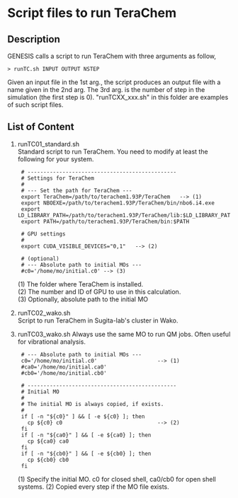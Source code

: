 # Script files to run TeraChem

## Description
GENESIS calls a script to run TeraChem with three arguments as follow,

    > runTC.sh INPUT OUTPUT NSTEP

Given an input file in the 1st arg., the script produces an output file 
with a name given in the 2nd arg.  The 3rd arg. is the number of step 
in the simulation (the first step is 0).  "runTCXX_xxx.sh" in this 
folder are examples of such script files.

## List of Content

1. runTC01_standard.sh  
  Standard script to run TeraChem. You need to modify at least the following for your system.

        # -----------------------------------------------
        # Settings for TeraChem
        #
        # --- Set the path for TeraChem ---
        export TeraChem=/path/to/terachem1.93P/TeraChem   --> (1)
        export NBOEXE=/path/to/terachem1.93P/TeraChem/bin/nbo6.i4.exe
        export LD_LIBRARY_PATH=/path/to/terachem1.93P/TeraChem/lib:$LD_LIBRARY_PATH
        export PATH=/path/to/terachem1.93P/TeraChem/bin:$PATH
        
        # GPU settings
        #
        export CUDA_VISIBLE_DEVICES="0,1"   --> (2)
        
        # (optional) 
        # --- Absolute path to initial MOs ---
        #c0='/home/mo/initial.c0' --> (3)

   (1) The folder where TeraChem is installed.  
   (2) The number and ID of GPU to use in this calculation.  
   (3) Optionally, absolute path to the initial MO  

2. runTC02_wako.sh  
   Script to run TeraChem in Sugita-lab's cluster in Wako.

3. runTC03_wako.sh
   Always use the same MO to run QM jobs. Often useful for vibrational analysis.

        # --- Absolute path to initial MOs ---
        c0='/home/mo/initial.c0'                   --> (1)
        #ca0='/home/mo/initial.ca0'
        #cb0='/home/mo/initial.cb0'

        # -----------------------------------------------
        # Initial MO
        #
        # The initial MO is always copied, if exists.
        #
        if [ -n "${c0}" ] && [ -e ${c0} ]; then
          cp ${c0} c0                              --> (2)
        fi
        if [ -n "${ca0}" ] && [ -e ${ca0} ]; then
          cp ${ca0} ca0
        fi
        if [ -n "${cb0}" ] && [ -e ${cb0} ]; then
          cp ${cb0} cb0
        fi

   (1) Specify the initial MO. c0 for closed shell, ca0/cb0 for open shell systems.
   (2) Copied every step if the MO file exists.

